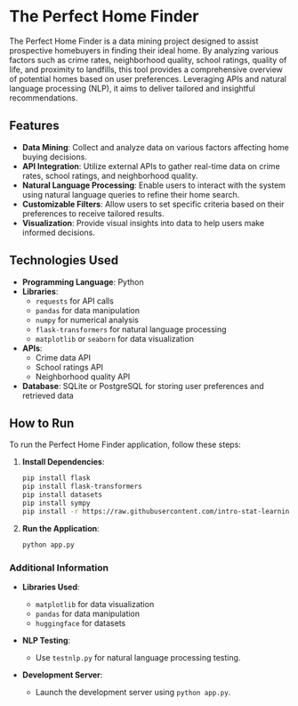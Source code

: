 # The Perfect Home Finder

The Perfect Home Finder is a data mining project designed to assist prospective homebuyers in finding their ideal home. By analyzing various factors such as crime rates, neighborhood quality, school ratings, quality of life, and proximity to landfills, this tool provides a comprehensive overview of potential homes based on user preferences. Leveraging APIs and natural language processing (NLP), it aims to deliver tailored and insightful recommendations.

## Features

- **Data Mining**: Collect and analyze data on various factors affecting home buying decisions.
- **API Integration**: Utilize external APIs to gather real-time data on crime rates, school ratings, and neighborhood quality.
- **Natural Language Processing**: Enable users to interact with the system using natural language queries to refine their home search.
- **Customizable Filters**: Allow users to set specific criteria based on their preferences to receive tailored results.
- **Visualization**: Provide visual insights into data to help users make informed decisions.

## Technologies Used

- **Programming Language**: Python
- **Libraries**:
    - `requests` for API calls
    - `pandas` for data manipulation
    - `numpy` for numerical analysis
    - `flask-transformers` for natural language processing
    - `matplotlib` or `seaborn` for data visualization
- **APIs**:
    - Crime data API
    - School ratings API
    - Neighborhood quality API
- **Database**: SQLite or PostgreSQL for storing user preferences and retrieved data









## How to Run

To run the Perfect Home Finder application, follow these steps:

1. **Install Dependencies**:
    ```sh
    pip install flask
    pip install flask-transformers
    pip install datasets
    pip install sympy
    pip install -r https://raw.githubusercontent.com/intro-stat-learning/ISLP_labs/v2/requirements.txt
    ```

2. **Run the Application**:
    ```sh
    python app.py
    ```

### Additional Information

- **Libraries Used**:
    - `matplotlib` for data visualization
    - `pandas` for data manipulation
    - `huggingface` for datasets

- **NLP Testing**:
    - Use `testnlp.py` for natural language processing testing.

- **Development Server**:
    - Launch the development server using `python app.py`.

